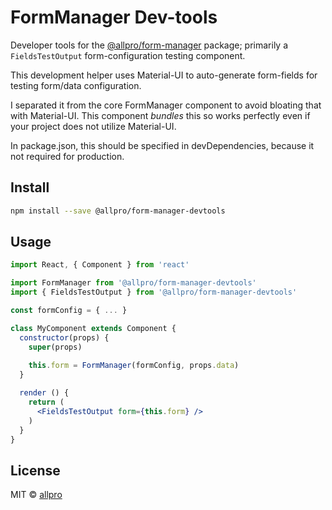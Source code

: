 # FormManager Dev-tools

Developer tools for the 
[@allpro/form-manager]()
package; primarily a `FieldsTestOutput` form-configuration testing component.

This development helper uses Material-UI to
auto-generate form-fields for testing form/data configuration.

I separated it from the core FormManager component to avoid bloating that
with Material-UI. This component _bundles_ this so works perfectly even if your 
project does not utilize Material-UI. 

In package.json, this should be specified in devDependencies,
because it not required for production.


## Install

```bash
npm install --save @allpro/form-manager-devtools
```

## Usage

```jsx
import React, { Component } from 'react'

import FormManager from '@allpro/form-manager-devtools'
import { FieldsTestOutput } from '@allpro/form-manager-devtools'

const formConfig = { ... }

class MyComponent extends Component {
  constructor(props) {
    super(props)
    
    this.form = FormManager(formConfig, props.data)
  }

  render () {
    return (
      <FieldsTestOutput form={this.form} />
    )
  }
}
```

## License

MIT © [allpro](https://github.com/allpro)
